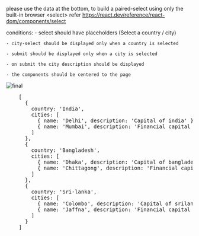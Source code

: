   please use the data at the bottom,
  to build a paired-select using only the built-in browser &lt;select&gt;
  refer https://react.dev/reference/react-dom/components/select

  conditions:
    - select should have placeholders (Select a country / city)

    - city-select should be displayed only when a country is selected

    - submit should be displayed only when a city is selected

    - on submit the city description should be displayed

    - the components should be centered to the page

  ![final](https://github.com/shivapand/ert/assets/132883658/13654024-98a9-4f5b-a666-032679f925ae)

  <pre>
    [
      {
        country: 'India',
        cities: [
          { name: 'Delhi', description: 'Capital of india' },
          { name: 'Mumbai', description: 'Financial capital of india' }
        ]
      },
      {
        country: 'Bangladesh',
        cities: [
          { name: 'Dhaka', description: 'Capital of bangladesh' },
          { name: 'Chittagong', description: 'Financial capital of bangladesh' }
        ]
      },
      {
        country: 'Sri-lanka',
        cities: [
          { name: 'Colombo', description: 'Capital of srilanka' },
          { name: 'Jaffna', description: 'Financial capital of srilanka' }
        ]
      }
    ]
  </pre>
